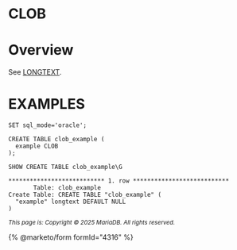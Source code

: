 
# CLOB


# Overview


See [LONGTEXT](longtext.md).


# EXAMPLES


```
SET sql_mode='oracle';

CREATE TABLE clob_example (
  example CLOB
);
```

```
SHOW CREATE TABLE clob_example\G
```

```
*************************** 1. row ***************************
       Table: clob_example
Create Table: CREATE TABLE "clob_example" (
  "example" longtext DEFAULT NULL
)
```


<sub>_This page is: Copyright © 2025 MariaDB. All rights reserved._</sub>


{% @marketo/form formId="4316" %}

